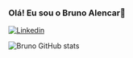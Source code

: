 ### Olá! Eu sou o Bruno Alencar🖖
[![Linkedin](https://img.shields.io/badge/LinkedIn-0077B5?style=for-the-badge&logo=linkedin&logoColor=white)]()

![Bruno GitHub stats](https://github-readme-stats.vercel.app/api?username=BrunoeSousaAlencar&show_icons=true&theme=gruvbox)


